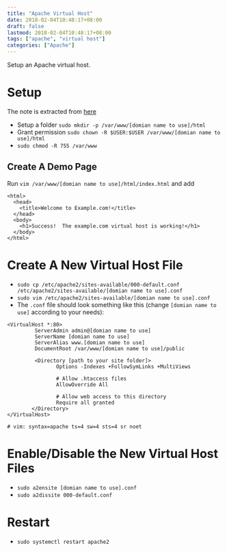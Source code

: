 ```yaml
---
title: "Apache Virtual Host"
date: 2018-02-04T10:48:17+08:00
draft: false
lastmod: 2018-02-04T10:48:17+08:00
tags: ["apache", "virtual host"]
categories: ["Apache"]
---
```


Setup an Apache virtual host.

<!--more-->

# Setup

The note is extracted from [here](https://www.digitalocean.com/community/tutorials/how-to-set-up-apache-virtual-hosts-on-ubuntu-16-04)

* Setup a folder `sudo mkdir -p /var/www/[domian name to use]/html`
* Grant permission `sudo chown -R $USER:$USER /var/www/[domian name to use]/html`
* `sudo chmod -R 755 /var/www`

## Create A Demo Page

Run `vim /var/www/[domian name to use]/html/index.html` and add
```
<html>
  <head>
    <title>Welcome to Example.com!</title>
  </head>
  <body>
    <h1>Success!  The example.com virtual host is working!</h1>
  </body>
</html>
```

# Create A New Virtual Host File

* `sudo cp /etc/apache2/sites-available/000-default.conf /etc/apache2/sites-available/[domian name to use].conf`
* `sudo vim /etc/apache2/sites-available/[domian name to use].conf`
* The `.conf` file should look something like this (change `[domian name to use]` according to your needs):

```
<VirtualHost *:80>
         ServerAdmin admin@[domian name to use]
         ServerName [domian name to use]
         ServerAlias www.[domian name to use]
         DocumentRoot /var/www/[domian name to use]/public

         <Directory [path to your site folder]>
                Options -Indexes +FollowSymLinks +MultiViews

                # Allow .htaccess files
                AllowOverride All

                # Allow web access to this directory
                Require all granted
        </Directory>
</VirtualHost>

# vim: syntax=apache ts=4 sw=4 sts=4 sr noet
```

# Enable/Disable the New Virtual Host Files

* `sudo a2ensite [domian name to use].conf`
* `sudo a2dissite 000-default.conf`

# Restart

* `sudo systemctl restart apache2`